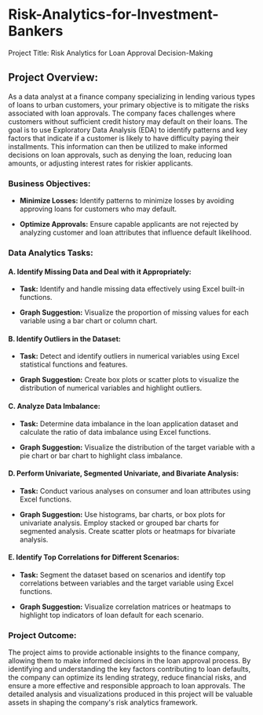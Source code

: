# Risk-Analytics-for-Investment-Bankers

Project Title: Risk Analytics for Loan Approval Decision-Making

## Project Overview:

As a data analyst at a finance company specializing in lending various types of loans to urban customers, your primary objective is to mitigate the risks associated with loan approvals. The company faces challenges where customers without sufficient credit history may default on their loans. The goal is to use Exploratory Data Analysis (EDA) to identify patterns and key factors that indicate if a customer is likely to have difficulty paying their installments. This information can then be utilized to make informed decisions on loan approvals, such as denying the loan, reducing loan amounts, or adjusting interest rates for riskier applicants.

### Business Objectives:

- **Minimize Losses:** Identify patterns to minimize losses by avoiding approving loans for customers who may default.
  
- **Optimize Approvals:** Ensure capable applicants are not rejected by analyzing customer and loan attributes that influence default likelihood.

### Data Analytics Tasks:

#### A. Identify Missing Data and Deal with it Appropriately:

- **Task:** Identify and handle missing data effectively using Excel built-in functions.
  
- **Graph Suggestion:** Visualize the proportion of missing values for each variable using a bar chart or column chart.

#### B. Identify Outliers in the Dataset:

- **Task:** Detect and identify outliers in numerical variables using Excel statistical functions and features.
  
- **Graph Suggestion:** Create box plots or scatter plots to visualize the distribution of numerical variables and highlight outliers.

#### C. Analyze Data Imbalance:

- **Task:** Determine data imbalance in the loan application dataset and calculate the ratio of data imbalance using Excel functions.
  
- **Graph Suggestion:** Visualize the distribution of the target variable with a pie chart or bar chart to highlight class imbalance.

#### D. Perform Univariate, Segmented Univariate, and Bivariate Analysis:

- **Task:** Conduct various analyses on consumer and loan attributes using Excel functions.
  
- **Graph Suggestion:** Use histograms, bar charts, or box plots for univariate analysis. Employ stacked or grouped bar charts for segmented analysis. Create scatter plots or heatmaps for bivariate analysis.

#### E. Identify Top Correlations for Different Scenarios:

- **Task:** Segment the dataset based on scenarios and identify top correlations between variables and the target variable using Excel functions.
  
- **Graph Suggestion:** Visualize correlation matrices or heatmaps to highlight top indicators of loan default for each scenario.

### Project Outcome:

The project aims to provide actionable insights to the finance company, allowing them to make informed decisions in the loan approval process. By identifying and understanding the key factors contributing to loan defaults, the company can optimize its lending strategy, reduce financial risks, and ensure a more effective and responsible approach to loan approvals. The detailed analysis and visualizations produced in this project will be valuable assets in shaping the company's risk analytics framework.
